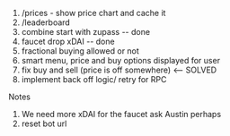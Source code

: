 1. /prices - show price chart and cache it
1. /leaderboard
1. combine start with zupass -- done
1. faucet drop xDAI -- done
1. fractional buying allowed or not
1. smart menu, price and buy options displayed for user
1. fix buy and sell (price is off somewhere) <-- SOLVED
1. implement back off logic/ retry for RPC

Notes

1. We need more xDAI for the faucet ask Austin perhaps
1. reset bot url
